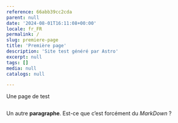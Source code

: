 ```yaml
---
reference: 66abb39cc2cda
parent: null
date: '2024-08-01T16:11:08+00:00'
locale: fr_FR
permalink: /
slug: premiere-page
title: 'Première page'
description: 'Site test généré par Astro'
excerpt: null
tags: []
media: null
catalogs: null

---
```

Une page de test

<figure class="image"><img alt="" src="https://thumbor.yama-cms.com/bj0wX16THJiU833RVpiIgE-y5dA=/0x0:0x0/600x0/filters:rotate(0)/https://medias.yama-cms.com/1e56ff783cd83c60cd9a72c0f00d26bd/2024-08/66abb3c530a77376390811.jpg"></figure>

Un autre **paragraphe**. Est-ce que c’est forcément du *MarkDown* ?